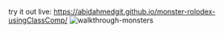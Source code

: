 try it out live: https://abidahmedgit.github.io/monster-rolodex-usingClassComp/
![walkthrough-monsters](https://user-images.githubusercontent.com/99822844/178033086-3fdc234e-46a2-41f8-8ed9-392c66de5012.gif)
